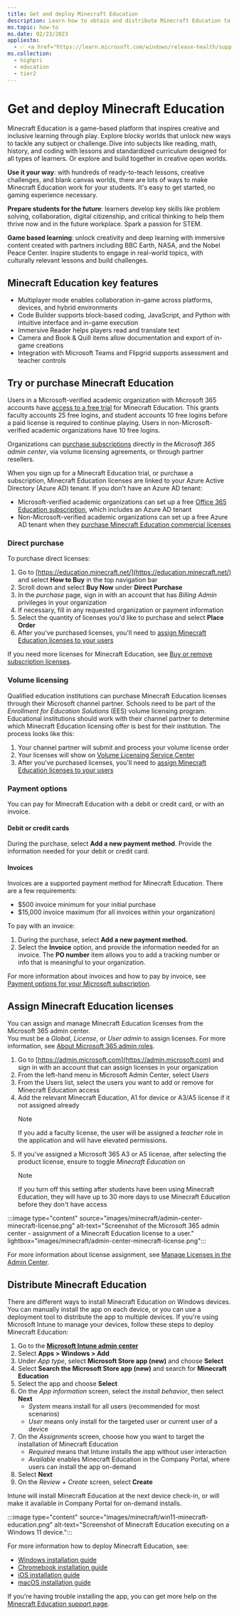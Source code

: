 ```yaml
---
title: Get and deploy Minecraft Education
description: Learn how to obtain and distribute Minecraft Education to Windows devices.
ms.topic: how-to
ms.date: 02/23/2023
appliesto:
  - ✅ <a href="https://learn.microsoft.com/windows/release-health/supported-versions-windows-client" target="_blank">Windows 10 and later</a>
ms.collection:
  - highpri
  - education
  - tier2
---
```


# Get and deploy Minecraft Education

Minecraft Education is a game-based platform that inspires creative and inclusive learning through play. Explore blocky worlds that unlock new ways to tackle any subject or challenge. Dive into subjects like reading, math, history, and coding with lessons and standardized curriculum designed for all types of learners. Or explore and build together in creative open worlds.

**Use it your way**: with hundreds of ready-to-teach lessons, creative challenges, and blank canvas worlds, there are lots of ways to make Minecraft Education work for your students. It's easy to get started, no gaming experience necessary.

**Prepare students for the future**: learners develop key skills like problem solving, collaboration, digital citizenship, and critical thinking to help them thrive now and in the future workplace. Spark a passion for STEM.

**Game based learning**: unlock creativity and deep learning with immersive content created with partners including BBC Earth, NASA, and the Nobel Peace Center. Inspire students to engage in real-world topics, with culturally relevant lessons and build challenges.  

## Minecraft Education key features

- Multiplayer mode enables collaboration in-game across platforms, devices, and hybrid environments  
- Code Builder supports block-based coding, JavaScript, and Python with intuitive interface and in-game execution  
- Immersive Reader helps players read and translate text  
- Camera and Book & Quill items allow documentation and export of in-game creations  
- Integration with Microsoft Teams and Flipgrid supports assessment and teacher controls  

## Try or purchase Minecraft Education

Users in a Microsoft-verified academic organization with Microsoft 365 accounts have [access to a free trial][EDU-1] for Minecraft Education. This grants faculty accounts 25 free logins, and student accounts 10 free logins before a paid license is required to continue playing. Users in non-Microsoft-verified academic organizations have 10 free logins.

Organizations can [purchase subscriptions][EDU-2] directly in the *Microsoft 365 admin center*, via volume licensing agreements, or through partner resellers.

When you sign up for a Minecraft Education trial, or purchase a subscription, Minecraft Education licenses are linked to your Azure Active Directory (Azure AD) tenant. If you don't have an Azure AD tenant:

- Microsoft-verified academic organizations can set up a free [Office 365 Education subscription][EDU-3], which includes an Azure AD tenant  
- Non-Microsoft-verified academic organizations can set up a free Azure AD tenant when they [purchase Minecraft Education commercial licenses][EDU-4]

### Direct purchase

To purchase direct licenses:

1. Go to [https://education.minecraft.net/](https://education.minecraft.net/) and select **How to Buy** in the top navigation bar
1. Scroll down and select **Buy Now** under **Direct Purchase**
1. In the *purchase* page, sign in with an account that has *Billing Admin* privileges in your organization
1. If necessary, fill in any requested organization or payment information
1. Select the quantity of licenses you'd like to purchase and select **Place Order**
1. After you've purchased licenses, you'll need to [assign Minecraft Education licenses to your users](#assign-minecraft-education-licenses)

If you need more licenses for Minecraft Education, see [Buy or remove subscription licenses](/microsoft-365/commerce/licenses/buy-licenses).

### Volume licensing

Qualified education institutions can purchase Minecraft Education licenses through their Microsoft channel partner. Schools need to be part of the *Enrollment for Education Solutions* (EES) volume licensing program. Educational institutions should work with their channel partner to determine which Minecraft Education licensing offer is best for their institution. The process looks like this:

1. Your channel partner will submit and process your volume license order
1. Your licenses will show on [Volume Licensing Service Center](https://www.microsoft.com/Licensing/servicecenter/default.aspx)
1. After you've purchased licenses, you'll need to [assign Minecraft Education licenses to your users](#assign-minecraft-education-licenses)

### Payment options

You can pay for Minecraft Education with a debit or credit card, or with an invoice.

#### Debit or credit cards

During the purchase, select **Add a new payment method**. Provide the information needed for your debit or credit card.

#### Invoices

Invoices are a supported payment method for Minecraft Education. There are a few requirements:

- $500 invoice minimum for your initial purchase
- $15,000 invoice maximum (for all invoices within your organization)

To pay with an invoice:

1. During the purchase, select **Add a new payment method.**
2. Select the **Invoice** option, and provide the information needed for an invoice. The **PO number** item allows you to add a tracking number or info that is meaningful to your organization.

For more information about invoices and how to pay by invoice, see [Payment options for your Microsoft subscription][M365-1].  

## Assign Minecraft Education licenses

You can assign and manage Minecraft Education licenses from the Microsoft 365 admin center.\
You must be a *Global*, *License*, or *User admin* to assign licenses. For more information, see [About Microsoft 365 admin roles][M365-2].

1. Go to [https://admin.microsoft.com](https://admin.microsoft.com) and sign in with an account that can assign licenses in your organization
1. From the left-hand menu in Microsoft Admin Center, select *Users*
1. From the Users list, select the users you want to add or remove for Minecraft Education access
1. Add the relevant Minecraft Education, A1 for device or A3/A5 license if it not assigned already
    > [!Note]
    > If you add a faculty license, the user will be assigned a *teacher* role in the application and will have elevated permissions.
1. If you've assigned a Microsoft 365 A3 or A5 license, after selecting the product license, ensure to toggle *Minecraft Education* on
    > [!Note]
    > If you turn off this setting after students have been using Minecraft Education, they will have up to 30 more days to use Minecraft Education before they don't have access

:::image type="content" source="images/minecraft/admin-center-minecraft-license.png" alt-text="Screenshot of the Microsoft 365 admin center - assignment of a Minecraft Education license to a user." lightbox="images/minecraft/admin-center-minecraft-license.png":::

For more information about license assignment, see [Manage Licenses in the Admin Center][EDU-5].

## Distribute Minecraft Education

There are different ways to install Minecraft Education on Windows devices. You can manually install the app on each device, or you can use a deployment tool to distribute the app to multiple devices.
If you're using Microsoft Intune to manage your devices, follow these steps to deploy Minecraft Education:

1. Go to the <a href="https://intune.microsoft.com" target="_blank"><b>Microsoft Intune admin center</b></a>
1. Select **Apps > Windows > Add**
1. Under *App type*, select **Microsoft Store app (new)** and choose **Select**
1. Select **Search the Microsoft Store app (new)** and search for **Minecraft Education**
1. Select the app and choose **Select**
1. On the *App information* screen, select the *install behavior*, then select **Next**
    - *System* means install for all users (recommended for most scenarios)
    - *User* means only install for the targeted user or current user of a device
1. On the *Assignments* screen, choose how you want to target the installation of Minecraft Education
    - *Required* means that Intune installs the app without user interaction
    - *Available* enables Minecraft Education in the Company Portal, where users can install the app on-demand
1. Select **Next**
1. On the *Review + Create* screen, select **Create**

Intune will install Minecraft Education at the next device check-in, or will make it available in Company Portal for on-demand installs.

:::image type="content" source="images/minecraft/win11-minecraft-education.png" alt-text="Screenshot of Minecraft Education executing on a Windows 11 device.":::

For more information how to deploy Minecraft Education, see:

- [Windows installation guide][EDU-6]
- [Chromebook installation guide][EDU-7]
- [iOS installation guide][EDU-8]
- [macOS installation guide][EDU-9]

If you're having trouble installing the app, you can get more help on the [Minecraft Education support page][AKA-1].

<!--links-->
[EDU-1]: https://educommunity.minecraft.net/hc/articles/360047116432
[EDU-2]: https://educommunity.minecraft.net/hc/articles/360061371532
[EDU-3]: https://www.microsoft.com/education/products/office
[EDU-4]: https://educommunity.minecraft.net/hc/articles/360061369812
[EDU-6]: https://educommunity.minecraft.net/hc/articles/13106858087956
[EDU-5]: https://educommunity.minecraft.net/hc/articles/360047118672
[EDU-7]: https://educommunity.minecraft.net/hc/articles/4404625978516
[EDU-8]: https://educommunity.minecraft.net/hc/articles/360047556351
[EDU-9]: https://educommunity.minecraft.net/hc/articles/360047118792

[M365-1]: /microsoft-365/commerce/billing-and-payments/pay-for-your-subscription
[M365-2]: /microsoft-365/admin/add-users/about-admin-roles

[AKA-1]: https://aka.ms/minecraftedusupport
